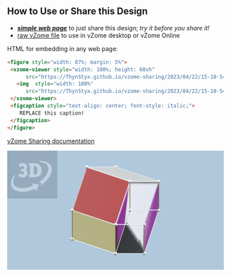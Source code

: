 
## How to Use or Share this Design

 - [***simple web page***](<https://ThynStyx.github.io/vzome-sharing/2023/04/22/15-10-54-Hypercube-Nans--24-cell-max-volume/>) to just share this design; *try it before you share it!*
 - [raw vZome file](<https://raw.githubusercontent.com/ThynStyx/vzome-sharing/main/2023/04/22/15-10-54-Hypercube-Nans--24-cell-max-volume/Hypercube-Nans--24-cell-max-volume.vZome>) to use in vZome desktop or vZome Online
 
 HTML for embedding in any web page:
 ```html
<figure style="width: 87%; margin: 5%">
  <vzome-viewer style="width: 100%; height: 60vh"
       src="https://ThynStyx.github.io/vzome-sharing/2023/04/22/15-10-54-Hypercube-Nans--24-cell-max-volume/Hypercube-Nans--24-cell-max-volume.vZome" >
    <img  style="width: 100%"
       src="https://ThynStyx.github.io/vzome-sharing/2023/04/22/15-10-54-Hypercube-Nans--24-cell-max-volume/Hypercube-Nans--24-cell-max-volume.png" >
  </vzome-viewer>
  <figcaption style="text-align: center; font-style: italic;">
     REPLACE this caption!
  </figcaption>
</figure>
 ```

[vZome Sharing documentation](https://vzome.github.io/vzome/sharing.html#how-it-works)

![Image](<Hypercube-Nans--24-cell-max-volume.png>)

